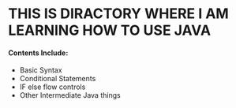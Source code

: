 <h1>THIS IS DIRACTORY WHERE I AM LEARNING HOW TO USE JAVA</h1>

<h4> Contents Include:</h4> 
<ul>
  <li>Basic Syntax</li>
  <li>Conditional Statements</li>
  <li>IF else flow controls</li>
  <li>Other Intermediate Java things</li>
</ul>
